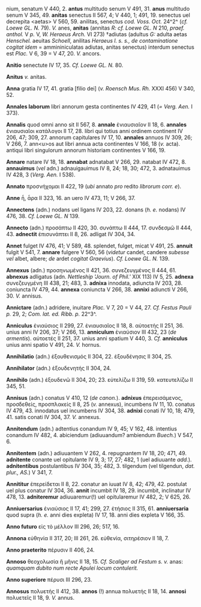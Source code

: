 nium, senatum V 440, 2. **antus** multitudo senum V 491, 31. **anus**
multitudo senum V 345, 49. **anitas** senectus II 567, 4; V 440, 1; 491,
19. senectus uel decrepita \<aetas\> V 560, 59. anilitas, senectus
*cod. Voss. Oct.* 24^2^ (*cf. Loewe GL. N.* 79). *V.* anes,
**anitas** (annitas *R: cf. Loewe GL. N* 210, *praef. anthol.* V
*p.* V, *W. Heraeus Arch.* VI 273) †adiutas (adultus *G:* adulta aetas
*Henschel.* aeuitas *Schoell*, anilitas *Heraeus l. s. s., de
contaminatione cogitat idem* = ammininiculatas adiutas, anitas senectus)
interdum senectus est *Plac.* V 6, 39 = V 47, 20. *V.* ancors.

**Anitio** senectute IV 17, 35. *Cf. Loewe GL. N.* 80.

**Anitus** *v.* anitas.

**Anna** gratia IV 17, 41. gratia [filio dei] (*v. Roensch Mus*.
*Rh.* XXXI 456) V 340, 52.

**Annales laborum** libri annorum gesta continentes IV 429, 41 (*=
Verg. Aen.* I 373).

**Annalis** quod omni anno sit II 567, 8. **annale** ἐνιαυσιαῖον II 18,
6. **annales** ἐνιαυσιαῖοι κατάλογοι II 17, 28. libri qui totius anni
ordinem continent IV 206, 47; 309, 27. annorum capitulares IV 17, 10.
**annales** annuos IV 309, 26; V 266, 7. ann\<u\>os aut libri annua acta
continentes V 166, 18 (*v.* acta). antiqui libri singulorum annorum
historiam continentes V 166, 19.

**Annare** natare IV 18, 18. **annabat** adnatabat V 266, 29. natabat IV
472, 8. **annauimus** (*vel* adn.) adnauigauimus IV 8, 24; 18, 30; 472,
3. adnatauimus IV 428, 3 (*Verg. Aen.* I 538).

**Annato** προσνήχομαι II 422, 19 (*ubi* annato *pro* redito *librorum
corr. e*).

**Anne** ἦ, ἆρα II 323, 16. an uero IV 473, 11; V 266, 37.

**Annectens** (adn.) nodans uel ligans IV 203, 22. donans (*h. e.*
nodans) IV 476, 38. *Cf. Loewe GL. N* 139.

**Annecto** (adn.) προσάπτω II 420, 30. συνάπτω II 444, 17. συνδεσμῶ II
444, 43. **adnectit** ἐπισυνάπτει II 8, 26. adligat IV 304, 34.

**Annet** fulget IV 476, 41; V 589, 48. splendet, fulget, micat V 491,
25. **annuit** fulgit V 541, 7. **annare** fulgere V 560, 56 (*videtur*
candet, candere *subesse vel* albet, albere; *de* ardet *cogitat
Graevius*). *Cf. Loewe GL. N.* 139.

**Annexus** (adn.) προσηνωμένος II 421, 36. συνεζευγμένος II 444, 61.
**abnexus** adligatus (adn. *Nettleship 'Journ. of Phil.'* XIX 113) IV
5, 25. **adnexa** συνεζευγμένη III 438, 21; 483, 3. **adnixa** innodata,
adiuncta IV 203, 28. coniuncta IV 479, 44. **annexa** coniuncta V 266,
38. **annixi** adiuncti V 266, 30. *V.* annisus.

**Annictare** (adn.) adridere, inuitare *Plac.* V 7, 20 = V 44, 27. *Cf.
Festus Pauli p.* 29, 2; *Com. lat. ed. Ribb. p.* 22^3^.

**Anniculus** ἐνιαύσιος II 299, 27. ἐνιαυσιαῖος II 18, 8. αὐτοετής II
251, 36. unius anni IV 206, 37; V 266, 13. **anniculum** ἐνιαύσιον III
432, 23 (*de armentis*). αὐτοετές II 251, 37. unius anni spatium V 440,
3. *Cf.* **anniculus** unius anni spatio V 491, 24. *V.* hornus.

**Annihilatio** (adn.) ἐξουθενισμός II 304, 22. ἐξουδένησις II 304, 25.

**Annihilator** (adn.) ἐξουδενητής II 304, 24.

**Annihilo** (adn.) ἐξουδενῶ II 304, 20; 23. εὐτελίζω II 319, 59.
κατευτελίζω II 345, 51.

**Annisus** (adn.) conatus V 410, 12 (*de canon.*). **adnixus**
ἐπερεισάμενος, προσδεθείς, προσπλακείς II 8, 25 (*v.* annexus),
incumbens IV 11, 10. conatus IV 479, 43. innodatus uel incumbens IV
304, 38. **adnixi** conati IV 10, 18; 479, 41. satis conati IV 304, 37.
*V.* annexus.

**Annitendum** (adn.) adtentius conandum IV 9, 45; V 162, 48. intentius
conandum IV 482, 4. abiciendum (adiuuandum? ambiendum *Buech.*) V 547,
6.

**Annitentem** (adn.) adiuuantem V 262, 4. repugnantem IV 18, 20; 471,
49. **adnitente** conante uel opitulante IV 9, 3; 17, 27; 482, 1 (uel
adiuuante *add.*). **adnitentibus** postulantibus IV 304, 35; 482, 3.
tilgendum (vel tilgendun, *dat. plur., AS.*) V 341, 7.

**Annititur** ἐπερείδεται II 8, 22. conatur an iuuat IV 8, 42; 479, 42.
postulat uel plus conatur IV 304, 36. **annit** incumbit IV 18, 29.
incumbit, inclinatur IV 478, 13. **adniteremur** adiuuaremur(!) uel
opitularemur IV 482, 2; V 625, 26.

**Anniuersarius** ἐνιαύσιος II 17, 41; 299, 27. ἐτήσιος II 315, 61.
**anniuersaria** quod supra (*h. e.* anni dies expleta) IV 17, 18.
anni dies expleta V 166, 35.

**Anno futuro** εἰς τὸ μέλλον III 296, 26; 517, 16.

**Annona** εὐθηνία II 317, 20; III 261, 26. εὐθενία, σιτηρέσιον II 18,
7.

**Anno praeterito** πέρυσιν II 406, 24.

**Annoso** θεοχολωσία ἢ μῆνις II 18, 15. *Cf. Scaliger ad Festum s.
v.* anas: *quamquam dubito num recte Apulei locum contulerit.*

**Anno superiore** πέρυσι III 296, 23.

**Annosus** πολυετής II 412, 38. **annos** (!) annua πολυετής II 18, 14.
**annosi** πολυετεῖς II 18, 9. *V.* annus.
